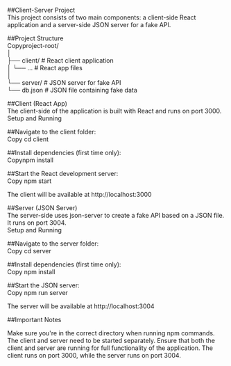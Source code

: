 ##Client-Server Project<br>
This project consists of two main components: a client-side React application and a server-side JSON server for a fake API.<br>

##Project Structure<br>
Copyproject-root/<br>
│<br>
├── client/         # React client application<br>
│   └── ...         # React app files<br>
│<br>
└── server/         # JSON server for fake API<br>
    └── db.json     # JSON file containing fake data<br>
    
##Client (React App)<br>
The client-side of the application is built with React and runs on port 3000.<br>
Setup and Running<br>

##Navigate to the client folder:<br>
Copy cd client<br>

##Install dependencies (first time only):<br>
Copynpm install<br>

##Start the React development server:<br>
Copy npm start<br>

The client will be available at http://localhost:3000<br>

##Server (JSON Server)<br>
The server-side uses json-server to create a fake API based on a JSON file. It runs on port 3004.<br>
Setup and Running<br>

##Navigate to the server folder:<br>
Copy cd server<br>

##Install dependencies (first time only):<br>
Copy npm install<br>

##Start the JSON server:<br>
Copy npm run server<br>

The server will be available at http://localhost:3004<br>

##Important Notes

Make sure you're in the correct directory when running npm commands.
The client and server need to be started separately.
Ensure that both the client and server are running for full functionality of the application.
The client runs on port 3000, while the server runs on port 3004.
